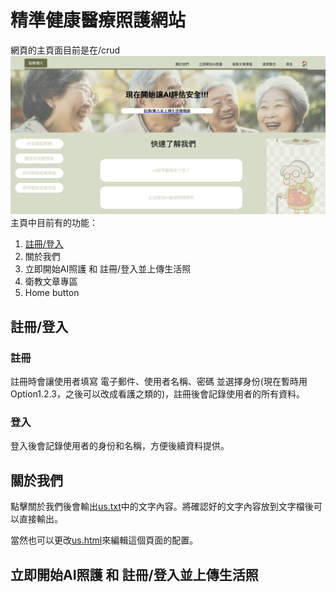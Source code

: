 # 精準健康醫療照護網站

網頁的主頁面目前是在/crud
![Main page](web_pic/main.png)
主頁中目前有的功能：
1. [註冊/登入](#註冊登入)
2. 關於我們
3. 立即開始AI照護 和 註冊/登入並上傳生活照
4. 衛教文章專區
5. Home button

## 註冊/登入
### 註冊
註冊時會讓使用者填寫 電子郵件、使用者名稱、密碼 並選擇身份(現在暫時用Option1.2.3，之後可以改成看護之類的)，註冊後會記錄使用者的所有資料。
### 登入
登入後會記錄使用者的身份和名稱，方便後續資料提供。

## 關於我們
點擊關於我們後會輸出[us.txt](apps/crud/static/text/us.txt)中的文字內容。將確認好的文字內容放到文字檔後可以直接輸出。

當然也可以更改[us.html](apps/crud/templates/crud/us.html)來編輯這個頁面的配置。

## 立即開始AI照護 和 註冊/登入並上傳生活照

